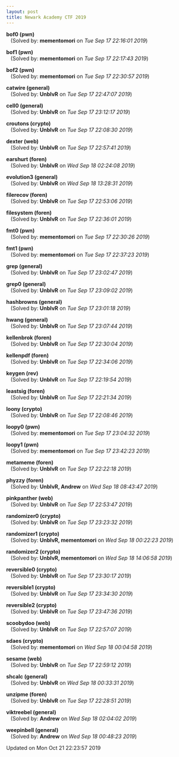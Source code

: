 ```yaml
---
layout: post
title: Newark Academy CTF 2019
---
```


<!--break-->

**bof0 (pwn)**  
&nbsp;&nbsp;&nbsp;(Solved by: **mementomori** on _Tue Sep 17 22:16:01 2019_)  
  
**bof1 (pwn)**  
&nbsp;&nbsp;&nbsp;(Solved by: **mementomori** on _Tue Sep 17 22:17:43 2019_)  
  
**bof2 (pwn)**  
&nbsp;&nbsp;&nbsp;(Solved by: **mementomori** on _Tue Sep 17 22:30:57 2019_)  
  
**catwire (general)**  
&nbsp;&nbsp;&nbsp;(Solved by: **UnblvR** on _Tue Sep 17 22:47:07 2019_)  
  
**cell0 (general)**  
&nbsp;&nbsp;&nbsp;(Solved by: **UnblvR** on _Tue Sep 17 23:12:17 2019_)  
  
**croutons (crypto)**  
&nbsp;&nbsp;&nbsp;(Solved by: **UnblvR** on _Tue Sep 17 22:08:30 2019_)  
  
**dexter (web)**  
&nbsp;&nbsp;&nbsp;(Solved by: **UnblvR** on _Tue Sep 17 22:57:41 2019_)  
  
**earshurt (foren)**  
&nbsp;&nbsp;&nbsp;(Solved by: **UnblvR** on _Wed Sep 18 02:24:08 2019_)  
  
**evolution3 (general)**  
&nbsp;&nbsp;&nbsp;(Solved by: **UnblvR** on _Wed Sep 18 13:28:31 2019_)  
  
**filerecov (foren)**  
&nbsp;&nbsp;&nbsp;(Solved by: **UnblvR** on _Tue Sep 17 22:53:06 2019_)  
  
**filesystem (foren)**  
&nbsp;&nbsp;&nbsp;(Solved by: **UnblvR** on _Tue Sep 17 22:36:01 2019_)  
  
**fmt0 (pwn)**  
&nbsp;&nbsp;&nbsp;(Solved by: **mementomori** on _Tue Sep 17 22:30:26 2019_)  
  
**fmt1 (pwn)**  
&nbsp;&nbsp;&nbsp;(Solved by: **mementomori** on _Tue Sep 17 22:37:23 2019_)  
  
**grep (general)**  
&nbsp;&nbsp;&nbsp;(Solved by: **UnblvR** on _Tue Sep 17 23:02:47 2019_)  
  
**grep0 (general)**  
&nbsp;&nbsp;&nbsp;(Solved by: **UnblvR** on _Tue Sep 17 23:09:02 2019_)  
  
**hashbrowns (general)**  
&nbsp;&nbsp;&nbsp;(Solved by: **UnblvR** on _Tue Sep 17 23:01:18 2019_)  
  
**hwang (general)**  
&nbsp;&nbsp;&nbsp;(Solved by: **UnblvR** on _Tue Sep 17 23:07:44 2019_)  
  
**kellenbrok (foren)**  
&nbsp;&nbsp;&nbsp;(Solved by: **UnblvR** on _Tue Sep 17 22:30:04 2019_)  
  
**kellenpdf (foren)**  
&nbsp;&nbsp;&nbsp;(Solved by: **UnblvR** on _Tue Sep 17 22:34:06 2019_)  
  
**keygen (rev)**  
&nbsp;&nbsp;&nbsp;(Solved by: **UnblvR** on _Tue Sep 17 22:19:54 2019_)  
  
**leastsig (foren)**  
&nbsp;&nbsp;&nbsp;(Solved by: **UnblvR** on _Tue Sep 17 22:21:34 2019_)  
  
**loony (crypto)**  
&nbsp;&nbsp;&nbsp;(Solved by: **UnblvR** on _Tue Sep 17 22:08:46 2019_)  
  
**loopy0 (pwn)**  
&nbsp;&nbsp;&nbsp;(Solved by: **mementomori** on _Tue Sep 17 23:04:32 2019_)  
  
**loopy1 (pwn)**  
&nbsp;&nbsp;&nbsp;(Solved by: **mementomori** on _Tue Sep 17 23:42:23 2019_)  
  
**metameme (foren)**  
&nbsp;&nbsp;&nbsp;(Solved by: **UnblvR** on _Tue Sep 17 22:22:18 2019_)  
  
**phyzzy (foren)**  
&nbsp;&nbsp;&nbsp;(Solved by: **UnblvR, Andrew** on _Wed Sep 18 08:43:47 2019_)  
  
**pinkpanther (web)**  
&nbsp;&nbsp;&nbsp;(Solved by: **UnblvR** on _Tue Sep 17 22:53:47 2019_)  
  
**randomizer0 (crypto)**  
&nbsp;&nbsp;&nbsp;(Solved by: **UnblvR** on _Tue Sep 17 23:23:32 2019_)  
  
**randomizer1 (crypto)**  
&nbsp;&nbsp;&nbsp;(Solved by: **UnblvR, mementomori** on _Wed Sep 18 00:22:23 2019_)  
  
**randomizer2 (crypto)**  
&nbsp;&nbsp;&nbsp;(Solved by: **UnblvR, mementomori** on _Wed Sep 18 14:06:58 2019_)  
  
**reversible0 (crypto)**  
&nbsp;&nbsp;&nbsp;(Solved by: **UnblvR** on _Tue Sep 17 23:30:17 2019_)  
  
**reversible1 (crypto)**  
&nbsp;&nbsp;&nbsp;(Solved by: **UnblvR** on _Tue Sep 17 23:34:30 2019_)  
  
**reversible2 (crypto)**  
&nbsp;&nbsp;&nbsp;(Solved by: **UnblvR** on _Tue Sep 17 23:47:36 2019_)  
  
**scoobydoo (web)**  
&nbsp;&nbsp;&nbsp;(Solved by: **UnblvR** on _Tue Sep 17 22:57:07 2019_)  
  
**sdaes (crypto)**  
&nbsp;&nbsp;&nbsp;(Solved by: **mementomori** on _Wed Sep 18 00:04:58 2019_)  
  
**sesame (web)**  
&nbsp;&nbsp;&nbsp;(Solved by: **UnblvR** on _Tue Sep 17 22:59:12 2019_)  
  
**shcalc (general)**  
&nbsp;&nbsp;&nbsp;(Solved by: **UnblvR** on _Wed Sep 18 00:33:31 2019_)  
  
**unzipme (foren)**  
&nbsp;&nbsp;&nbsp;(Solved by: **UnblvR** on _Tue Sep 17 22:28:51 2019_)  
  
**viktreebel (general)**  
&nbsp;&nbsp;&nbsp;(Solved by: **Andrew** on _Wed Sep 18 02:04:02 2019_)  
  
**weepinbell (general)**  
&nbsp;&nbsp;&nbsp;(Solved by: **Andrew** on _Wed Sep 18 00:48:23 2019_)  
  


Updated on Mon Oct 21 22:23:57 2019

